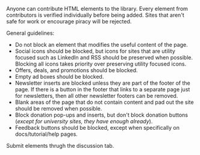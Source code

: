 Anyone can contribute HTML elements to the library. Every element from contributors is verified individually before being added. Sites that aren't safe for work or encourage piracy will be rejected.

General guidelines:
- Do not block an element that modifies the useful content of the page.
- Social icons should be blocked, but icons for sites that are utility focused such as LinkedIn and RSS should be preserved when possible. Blocking all icons takes priority over preserving utility focused icons.
- Offers, deals, and promotions should be blocked.
- Empty ad boxes should be blocked.
- Newsletter inserts are blocked unless they are part of the footer of the page. If there is a button in the footer that links to a separate page just for newsletters, then all other newsletter footers can be removed.
- Blank areas of the page that do not contain content and pad out the site should be removed when possible.
- Block donation pop-ups and inserts, but don't block donation buttons (*except for university sites, they have enough already*).
- Feedback buttons should be blocked, except when specifically on docs/tutorial/help pages.

Submit elements thrugh the discussion tab.
